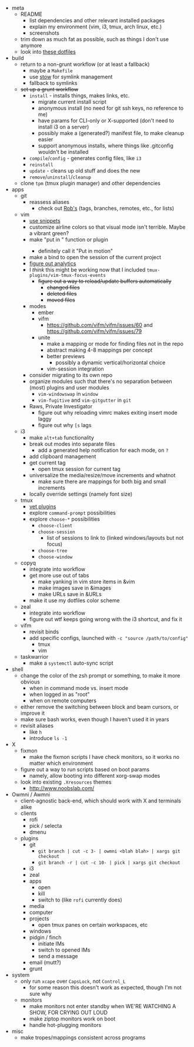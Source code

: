 - meta
	- README
		- list dependencies and other relevant installed packages
		- explain my environment (vim, i3, tmux, arch linux, etc.)
		- screenshots
	- trim down as much fat as possible, such as things I don't use anymore
	- look into [these dotfiles](https://github.com/xero/dotfiles)
- build
	- return to a non-grunt workflow (or at least a fallback)
		- maybe a `Makefile`
		- use [stow](http://www.gnu.org/software/stow/) for symlink management
		- fallback to symlinks
	- ~~set up a grunt workflow~~
		- `install` - installs things, makes links, etc.
			- migrate current install script
			- anonymous install (no need for git ssh keys, no reference to me)
			- have params for CLI-only or X-supported (don't need to install i3 on a server)
			- possibly make a (generated?) manifest file, to make cleanup easier
			- support anonymous installs, where things like .gitconfig wouldn't be installed
		- `compile`/`config` - generates config files, like `i3`
		- `reinstall`
		- `update` - cleans up old stuff and does the new
		- `remove`/`uninstall`/`cleanup`
	- clone `tpm` (tmux plugin manager) and other dependencies
- apps
	- git
		- reassess aliases
			- check out [Rob's](https://github.com/rjhilgefort/dotfiles/blob/master/.gitconfig) (tags, branches, remotes, etc., for lists)
	- vim
		- [use snippets](https://medium.com/brigade-engineering/sharpen-your-vim-with-snippets-767b693886db)
		- customize airline colors so that visual mode isn't terrible. Maybe a vibrant green?
		- make "put in <motion>" function or plugin
			- definitely call it "Put in motion"
		- make a <localleader> bind to open the session of the current project
		- [figure out analytics](http://www.drbunsen.org/vim-croquet/)
		- I _think_ this might be working now that I included `tmux-plugins/vim-tmux-focus-events`
			- ~~figure out a way to reload/update buffers automatically~~
				- ~~changed files~~
				- ~~deleted files~~
				- ~~moved files~~
		- modes
			- ember
			- vifm
				- https://github.com/vifm/vifm/issues/60 and https://github.com/vifm/vifm/issues/79
			- unite
				- make a mapping or mode for finding files not in the repo
				- abstract making 4-8 mappings per concept
				- better previews
					- possibly a dynamic vertical/horizontal choice
				- vim-session integration
		- consider migrating to its own repo
		- organize modules such that there's no separation between (most) plugins and user modules
			- `vim-windowswap` in `window`
			- `vim-fugitive` and `vim-gitgutter` in `git`
		- Raws, Private Investigator
			- figure out why reloading vimrc makes exiting insert mode laggy
			- figure out why `[s` lags
	- i3
		- make `alt+tab` functionality
		- break out modes into separate files
			- add a generated help notification for each mode, on `?`
		- add clipboard management
		- get current tag
			- open tmux session for current tag
		- universalize the media/resize/move increments and whatnot
			- make sure there are mappings for both big and small increments
		- locally override settings (namely font size)
	- tmux
		- [vet plugins](https://github.com/tmux-plugins)
		- explore `command-prompt` possibilities
		- explore `choose-*` possibilities
			- `choose-client`
			- `choose-session`
				- list of sessions to link to (linked windows/layouts but not focus)
			- `choose-tree`
			- `choose-window`
	- copyq
		- integrate into workflow
		- get more use out of tabs
			- make yanking in vim store items in &vim
			- make images save in &images
			- make URLs save in &URLs
		- make it use my dotfiles color scheme
	- zeal
		- integrate into workflow
		- figure out wtf keeps going wrong with the i3 shortcut, and fix it
	- vifm
		- revisit binds
		- add specific configs, launched with `-c "source /path/to/config"`
			- tmux
			- vim
	- taskwarrior
		- make a `systemctl` auto-sync script
- shell
	- change the color of the zsh prompt or something, to make it more obvious
		- when in command mode vs. insert mode
		- when logged in as "root"
		- when on remote computers
	- either remove the switching between block and beam cursors, or improve it
	- make sure bash works, even though I haven't used it in years
	- revisit aliases
		- like `h`
		- introduce `ls -1`
- X
	- fixmon
		- make the fixmon scripts I have check monitors, so it works no matter which environment
	- figure out a way to run scripts based on boot params
		- namely, allow booting into different xorg-swap modes
	- look into existing `.Xresources` themes
		- http://www.noobslab.com/
- Owmni / Awmni
	- client-agnostic back-end, which should work with X and terminals alike
	- clients
		- rofi
		- pick / selecta
		- dmenu
	- plugins
		- git
			- `git branch | cut -c 3- | owmni <blah blah> | xargs git checkout`
			- `git branch -r | cut -c 10- | pick | xargs git checkout`
		- i3
		- zeal
		- apps
			- open
			- kill
			- switch to (like `rofi` currently does)
		- media
		- computer
		- projects
			- open tmux panes on certain workspaces, etc
		- windows
		- pidgin / finch
			- initiate IMs
			- switch to opened IMs
			- send a message
		- email (mutt?)
		- grunt
- system
	- only run `xcape` over `CapsLock`, not `Control_L`
		- for some reason this doesn't work as expected, though I'm not sure why
	- monitors
		- make monitors not enter standby when WE'RE WATCHING A SHOW, FOR CRYING OUT LOUD
		- make ziptop monitors work on boot
		- handle hot-plugging monitors
- misc
	- make tropes/mappings consistent across programs
